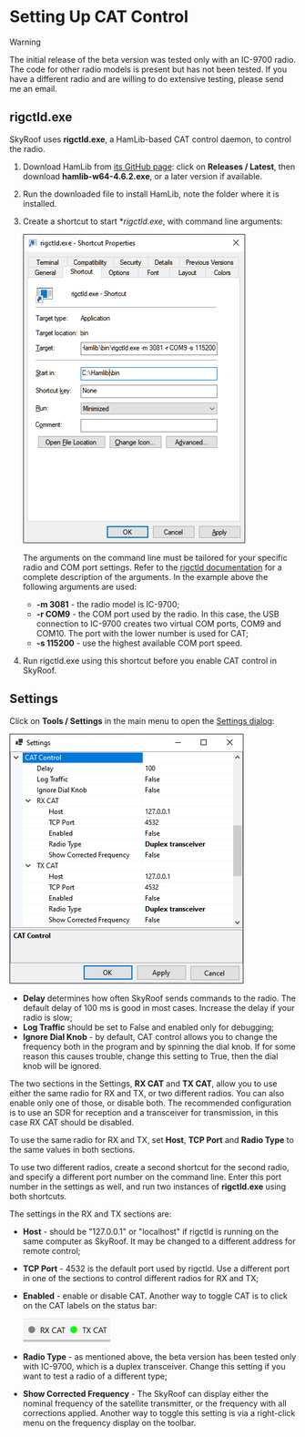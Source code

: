 # Setting Up CAT Control

> [!WARNING]
> The initial release of the beta version was tested only with an IC-9700 radio.
> The code for other radio models is present but has not been tested. If you have a different radio
> and are willing to do extensive testing, please send me an email.

## rigctld.exe

SkyRoof uses **rigctld.exe**, a HamLib-based CAT control daemon, to control the radio.

1. Download HamLib from [its GitHub page](https://github.com/Hamlib/Hamlib): click on **Releases / Latest**,
then download **hamlib-w64-4.6.2.exe**, or a later version if available.
2. Run the downloaded file to install HamLib, note the folder where it is installed.
3. Create a shortcut to start **rigctld.exe*, with command line arguments:

    ![Rigctld Shortcut](../images/rigctld_shortcut.png)

    The arguments on the command line must be tailored for your specific radio and COM port settings. Refer to the
    [rigctld documentation](https://hamlib.sourceforge.net/html/rigctld.1.html) for a complete description
    of the arguments. In the example above the following arguments are used:

    - **-m 3081** - the radio model is IC-9700;
    - **-r COM9** - the COM port used by the radio. In this case, the USB connection to IC-9700 creates two virtual
        COM ports, COM9 and COM10. The port with the lower number is used for CAT;
    - **-s 115200** - use the highest available COM port speed.

4. Run rigctld.exe using this shortcut before you enable CAT control in SkyRoof.

## Settings

Click on **Tools / Settings** in the main menu to open the
[Settings dialog](settings_window.md):

![Settings Dialog](../images/cat_settings.png)

- **Delay** determines how often SkyRoof sends commands to the radio. The default delay of 100 ms
    is good in most cases. Increase the delay if your radio is slow;
- **Log Traffic** should be set to False and enabled only for debugging;
- **Ignore Dial Knob** - by default, CAT control allows you to change the frequency both in the program and by
    spinning the dial knob. If for some reason this causes trouble, change this setting to True, then the dial knob
    will be ignored.

The two sections in the Settings, **RX CAT** and **TX CAT**, allow you to use either the same radio for RX and TX, or
two different radios. You can also enable only one of those, or disable both. The recommended configuration is to use an SDR for reception and a transceiver for transmission, in this case RX CAT should be disabled.

To use the same radio for RX and TX, set **Host**, **TCP Port** and **Radio Type** to the same values in
both sections.

To use two different radios, create a second shortcut for the second radio, and specify a different port number on the command line.
Enter this port number in the settings as well, and run two instances of **rigctld.exe** using both shortcuts.

The settings in the RX and TX sections are:

- **Host** - should be "127.0.0.1" or "localhost" if rigctld is running on the same computer as SkyRoof. It may be changed to a
    different address for remote control;
- **TCP Port** - 4532 is the default port used by rigctld. Use a different port in one of the sections to control different radios for RX and TX;
- **Enabled** - enable or disable CAT. Another way to toggle CAT is to click on the CAT labels on the status bar:

    ![CAT on Statusbar](../images/cat_on_statusbar.png)

- **Radio Type** - as mentioned above, the beta version has been tested only with IC-9700, which is a duplex transceiver.
    Change this setting if you want to test a radio of a different type;
- **Show Corrected Frequency** - The SkyRoof can display either the nominal frequency of the satellite transmitter, or the
    frequency with all corrections applied. Another way to toggle this setting is via a right-click menu on the frequency
    display on the toolbar.
